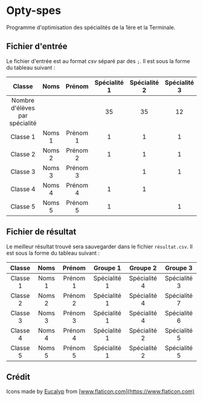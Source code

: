# Opty-spes

Programme d'optimisation des spécialités de la 1ère et la Terminale.

## Fichier d'entrée

Le fichier d'entrée est au format _csv_ séparé par des `;`.
Il est sous la forme du tableau suivant :

|  Classe   |   Noms   |  Prénom   | Spécialité 1 | Spécialité 2 | Spécialité 3 | ... |
|:---------:|:--------:|:---------:|:------------:|:------------:|:------------:|:---:|
| Nombre d'élèves par spécialité |||      35      |      35      |      12      |     |
| Classe 1  | Noms 1   | Prénom 1  |       1      |      1       |       1      |     |
| Classe 2  | Noms 2   | Prénom 2  |       1      |      1       |       1      |     |
| Classe 3  | Noms 3   | Prénom 3  |              |      1       |       1      |  1  |
| Classe 4  | Noms 4   | Prénom 4  |       1      |      1       |              |  1  |
| Classe 5  | Noms 5   | Prénom 5  |       1      |              |       1      |  1  |

## Fichier de résultat

Le meilleur résultat trouvé sera sauvegarder dans le fichier `résultat.csv`.
Il est sous la forme du tableau suivant :

|  Classe   |   Noms   |  Prénom   |   Groupe 1   |   Groupe 2   |   Groupe 3   |
|:---------:|:--------:|:---------:|:------------:|:------------:|:------------:|
| Classe 1  | Noms 1   | Prénom 1  | Spécialité 1 | Spécialité 4 | Spécialité 3 |
| Classe 2  | Noms 2   | Prénom 2  | Spécialité 1 | Spécialité 4 | Spécialité 7 |
| Classe 3  | Noms 3   | Prénom 3  | Spécialité 1 | Spécialité 4 | Spécialité 6 |
| Classe 4  | Noms 4   | Prénom 4  | Spécialité 1 | Spécialité 2 | Spécialité 5 |
| Classe 5  | Noms 5   | Prénom 5  | Spécialité 1 | Spécialité 2 | Spécialité 5 |
 
## Crédit
Icons made by [Eucalyp](https://www.flaticon.com/authors/eucalyp) from [www.flaticon.com](https://www.flaticon.com)